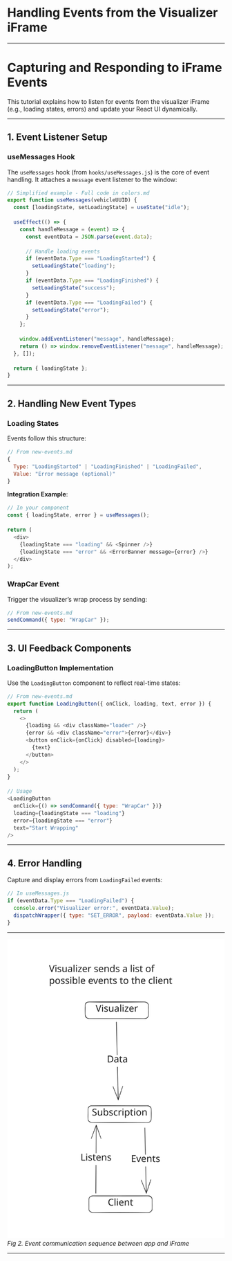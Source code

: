 # Handling Events from the Visualizer iFrame

---

# Capturing and Responding to iFrame Events  

This tutorial explains how to listen for events from the visualizer iFrame (e.g., loading states, errors) and update your React UI dynamically.  

---

## 1. Event Listener Setup  

### useMessages Hook  
The `useMessages` hook (from `hooks/useMessages.js`) is the core of event handling. It attaches a `message` event listener to the window:  

```javascript
// Simplified example - Full code in colors.md
export function useMessages(vehicleUUID) {
  const [loadingState, setLoadingState] = useState("idle");
  
  useEffect(() => {
    const handleMessage = (event) => {
      const eventData = JSON.parse(event.data);
      
      // Handle loading events
      if (eventData.Type === "LoadingStarted") {
        setLoadingState("loading");
      }
      if (eventData.Type === "LoadingFinished") {
        setLoadingState("success");
      }
      if (eventData.Type === "LoadingFailed") {
        setLoadingState("error");
      }
    };

    window.addEventListener("message", handleMessage);
    return () => window.removeEventListener("message", handleMessage);
  }, []);

  return { loadingState };
}
```  

---

## 2. Handling New Event Types  

### Loading States  
Events follow this structure:  
```javascript
// From new-events.md
{
  Type: "LoadingStarted" | "LoadingFinished" | "LoadingFailed",
  Value: "Error message (optional)"
}
```  

**Integration Example**:  
```javascript
// In your component
const { loadingState, error } = useMessages();

return (
  <div>
    {loadingState === "loading" && <Spinner />}
    {loadingState === "error" && <ErrorBanner message={error} />}
  </div>
);
```  

### WrapCar Event  
Trigger the visualizer’s wrap process by sending:  
```javascript
// From new-events.md
sendCommand({ type: "WrapCar" });
```  

---

## 3. UI Feedback Components  

### LoadingButton Implementation  
Use the `LoadingButton` component to reflect real-time states:  
```javascript
// From new-events.md
export function LoadingButton({ onClick, loading, text, error }) {
  return (
    <>
      {loading && <div className="loader" />}
      {error && <div className="error">{error}</div>}
      <button onClick={onClick} disabled={loading}>
        {text}
      </button>
    </>
  );
}

// Usage
<LoadingButton 
  onClick={() => sendCommand({ type: "WrapCar" })}
  loading={loadingState === "loading"}
  error={loadingState === "error"}
  text="Start Wrapping"
/>
```  

---

## 4. Error Handling  
Capture and display errors from `LoadingFailed` events:  
```javascript
// In useMessages.js
if (eventData.Type === "LoadingFailed") {
  console.error("Visualizer error:", eventData.Value);
  dispatchWrapper({ type: "SET_ERROR", payload: eventData.Value });
}
```  

---

![Event Workflow Diagram](/svg/events.svg)  
*Fig 2. Event communication sequence between app and iFrame*  

---
